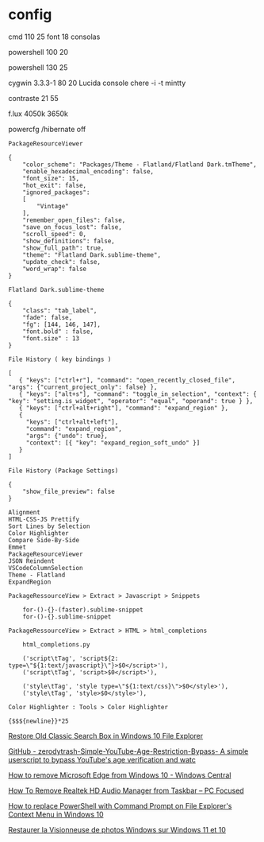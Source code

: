 # config

cmd
110
25
font 18 consolas

powershell
100
20

powershell
130
25

cygwin 3.3.3-1
80
20
Lucida console
chere -i -t mintty

contraste
21
55

f.lux
4050k
3650k

powercfg /hibernate off

```
Package​Resource​Viewer

{
	"color_scheme": "Packages/Theme - Flatland/Flatland Dark.tmTheme",
	"enable_hexadecimal_encoding": false,
	"font_size": 15,
	"hot_exit": false,
	"ignored_packages":
	[
		"Vintage"
	],
	"remember_open_files": false,
	"save_on_focus_lost": false,
	"scroll_speed": 0,
	"show_definitions": false,
	"show_full_path": true,
	"theme": "Flatland Dark.sublime-theme",
	"update_check": false,
	"word_wrap": false
}
```

```
Flatland Dark.sublime-theme

{
    "class": "tab_label",
    "fade": false,
    "fg": [144, 146, 147],
    "font.bold" : false,
    "font.size" : 13
}
```

```
File History ( key bindings )

[
   { "keys": ["ctrl+r"], "command": "open_recently_closed_file", "args": {"current_project_only": false} },
   { "keys": ["alt+s"], "command": "toggle_in_selection", "context": { "key": "setting.is_widget", "operator": "equal", "operand": true } },
   { "keys": ["ctrl+alt+right"], "command": "expand_region" },
   {
     "keys": ["ctrl+alt+left"],
     "command": "expand_region",
     "args": {"undo": true},
     "context": [{ "key": "expand_region_soft_undo" }]
   }
]
```

```
File History (Package Settings)

{
    "show_file_preview": false
}
```

```
Alignment
HTML-CSS-JS Prettify
Sort Lines by Selection
Color Highlighter
Compare Side-By-Side
Emmet
Package​Resource​Viewer
JSON Reindent
VSCodeColumnSelection
Theme - Flatland
ExpandRegion
```

```
PackageRessourceView > Extract > Javascript > Snippets

	for-()-{}-(faster).sublime-snippet
	for-()-{}.sublime-snippet

PackageRessourceView > Extract > HTML > html_completions

	html_completions.py

	('script\tTag', 'script${2: type=\"${1:text/javascript}\"}>$0</script>'),
	('script\tTag', 'script>$0</script>'),

	('style\tTag', 'style type=\"${1:text/css}\">$0</style>'),
	('style\tTag', 'style>$0</style>'),
```

```
Color Highlighter : Tools > Color Highlighter
```
```
{$$${newline}}*25
```

[Restore Old Classic Search Box in Windows 10 File Explorer](https://www.askvg.com/tip-restore-old-classic-search-box-in-windows-10-file-explorer-this-pc)

[GitHub - zerodytrash-Simple-YouTube-Age-Restriction-Bypass- A simple userscript to bypass YouTube's age verification and watc](https://github.com/zerodytrash/Simple-YouTube-Age-Restriction-Bypass)

[How to remove Microsoft Edge from Windows 10 - Windows Central](https://www.windowscentral.com/how-remove-microsoft-edge-windows-10)

[How To Remove Realtek HD Audio Manager from Taskbar – PC Focused](https://pcfocused.com/remove-realtek-hd-audio-manager-from-taskbar/)

[How to replace PowerShell with Command Prompt on File Explorer's Context Menu in Windows 10](https://mspoweruser.com/how-to-replace-powershell-with-command-prompt-on-file-explorers-context-menu-in-windows-10/)

[Restaurer la Visionneuse de photos Windows sur Windows 11 et 10 ](https://lecrabeinfo.net/restaurer-la-visionneuse-de-photos-windows-sur-windows-11-et-10.html#:~:text=Rendez%2Dvous%20dans%20un%20dossier,xxx%20puis%20cliquez%20sur%20OK.)

